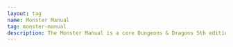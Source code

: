 ```yaml
---
layout: tag
name: Monster Manual
tag: monster-manual
description: The Monster Manual is a core Dungeons & Dragons 5th edition sourcebook that provides detailed descriptions and statistics for a wide variety of creatures, helping Dungeon Masters create engaging encounters.
---
```

